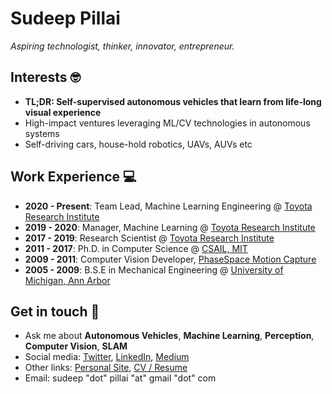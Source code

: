 # Sudeep Pillai

*Aspiring technologist, thinker, innovator, entrepreneur.*

## Interests 🤓
- **TL;DR: Self-supervised autonomous vehicles that learn from life-long visual experience**
- High-impact ventures leveraging ML/CV technologies in autonomous systems
- Self-driving cars, house-hold robotics, UAVs, AUVs etc

## Work Experience 💻
- **2020 - Present**: Team Lead, Machine Learning Engineering @ [Toyota Research Institute](https://www.tri.global/)
- **2019 - 2020**: Manager, Machine Learning @ [Toyota Research Institute](https://www.tri.global/)
- **2017 - 2019**: Research Scientist @ [Toyota Research Institute](https://www.tri.global/)
- **2011 - 2017**: Ph.D. in Computer Science @ [CSAIL, MIT](https://www.csail.mit.edu/)
- **2009 - 2011**: Computer Vision Developer, [PhaseSpace Motion Capture](https://www.phasespace.com/)
- **2005 - 2009**: B.S.E in Mechanical Engineering @ [University of Michigan, Ann Arbor](https://umich.edu/)

## Get in touch 💬 
- Ask me about **Autonomous Vehicles**, **Machine Learning**, **Perception**, **Computer Vision**, **SLAM**
- Social media: [Twitter](https://twitter.com/spillai), [LinkedIn](https://www.linkedin.com/in/sudeeppillai/), [Medium](https://medium.com/@sudeep.pillai)
- Other links: [Personal Site](http://people.csail.mit.edu/spillai/), [CV / Resume](http://people.csail.mit.edu/spillai/data/sudeep-pillai-cv.pdf)
- Email: sudeep "dot" pillai "at" gmail "dot" com
